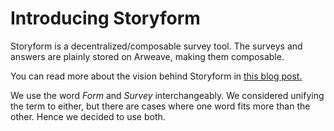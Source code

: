 # Introducing Storyform

Storyform is a decentralized/composable survey tool. The surveys and answers are plainly stored on Arweave, making them composable.

You can read more about the vision behind Storyform in [this blog post.](https://medium.com/@dantehrani/storyform-integration-of-composable-knowledge-and-zero-knowledge-proofs-in-practice-51f1094a9c07)

We use the word _Form_ and _Survey_ interchangeably. We considered unifying the term to either, but there are cases where one word fits more than the other. Hence we decided to use both.

